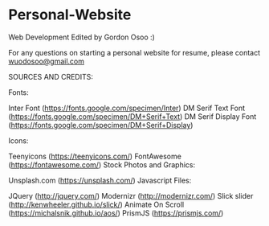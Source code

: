 # Personal-Website
Web Development
Edited by Gordon Osoo :)

For any questions on starting a personal website for resume, please contact wuodosoo@gmail.com

SOURCES AND CREDITS:

Fonts:

Inter Font (https://fonts.google.com/specimen/Inter)
DM Serif Text Font (https://fonts.google.com/specimen/DM+Serif+Text)
DM Serif Display Font (https://fonts.google.com/specimen/DM+Serif+Display)

Icons:

Teenyicons (https://teenyicons.com/)
FontAwesome (https://fontawesome.com/)
Stock Photos and Graphics:

Unsplash.com (https://unsplash.com/)
Javascript Files:

JQuery (http://jquery.com/)
Modernizr (http://modernizr.com/)
Slick slider (http://kenwheeler.github.io/slick/)
Animate On Scroll (https://michalsnik.github.io/aos/)
PrismJS (https://prismjs.com/)
